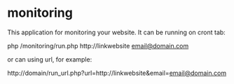 monitoring
==========

This application for monitoring your website. It can be running on cront tab:

php /monitoring/run.php http://linkwebsite email@domain.com

or can using url, for example:

http://domain/run_url.php?url=http://linkwebsite&email=email@domain.com

